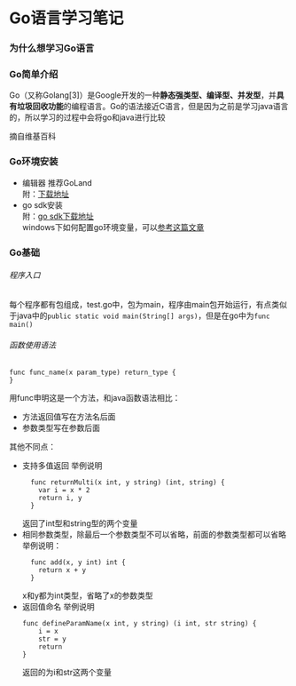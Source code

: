 # Go语言学习笔记
### 为什么想学习Go语言

### Go简单介绍
Go（又称Golang[3]）是Google开发的一种**静态强类型、编译型、并发型**，并**具有垃圾回收功能**的编程语言。Go的语法接近C语言，但是因为之前是学习java语言的，所以学习的过程中会将go和java进行比较

摘自维基百科

### Go环境安装
- 编辑器
推荐GoLand  
附：[下载地址](https://www.jetbrains.com/go/download/#section=windows)
- go sdk安装  
附：[go sdk下载地址](https://golang.org/dl/)  
windows下如何配置go环境变量，可以[参考这篇文章](https://blog.csdn.net/defonds/article/details/50538077)

### Go基础
###### 程序入口
每个程序都有包组成，test.go中，包为main，程序由main包开始运行，有点类似于java中的`public static void main(String[] args)`，但是在go中为`func main()`

###### 函数使用语法
```
func func_name(x param_type) return_type {
}
```
用func申明这是一个方法，和java函数语法相比：
- 方法返回值写在方法名后面
- 参数类型写在参数后面

其他不同点：
- 支持多值返回
  举例说明
  ```
    func returnMulti(x int, y string) (int, string) {
      var i = x * 2
      return i, y
    }
  ```
  返回了int型和string型的两个变量
- 相同参数类型，除最后一个参数类型不可以省略，前面的参数类型都可以省略
  举例说明：
  ```
    func add(x, y int) int {
      return x + y
    }
  ```
  x和y都为int类型，省略了x的参数类型
- 返回值命名
  举例说明
  ```
  func defineParamName(x int, y string) (i int, str string) {
      i = x
      str = y
      return
  }
  ```
  返回的为i和str这两个变量
